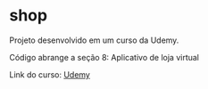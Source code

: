 # shop

Projeto desenvolvido em um curso da Udemy.

Código abrange a seção 8: Aplicativo de loja virtual

Link do curso: [Udemy](https://www.udemy.com/course/curso-flutter)
